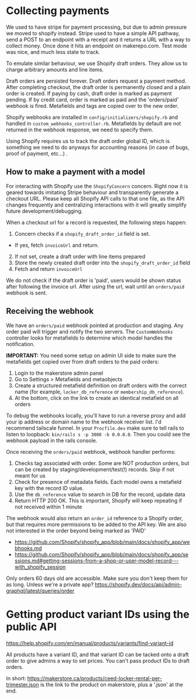 # Collecting payments

We used to have stripe for payment processing, but due to admin pressure we
moved to shopify instead. Stripe used to have a simple API pathway, send a POST
to an endpoint with a receipt and it returns a URL with a way to collect money.
Once done it hits an endpoint on makerepo.com. Test mode was nice, and much less
state to track.

To emulate similar behaviour, we use Shopify draft orders. They allow us to
charge arbitrary amounts and line items.

Draft orders are persisted forever. Draft orders request a payment method. After
completing checkout, the draft order is permanently closed and a plain order is
created. If paying by cash, draft order is marked as payment pending. If by
credit card, order is marked as paid and the 'orders/paid' webhook is fired.
Metafields and tags are copied over to the new order.

Shopify webhooks are installed in `config/initializers/shopify.rb` and handled
in `custom_webhooks_controller.rb`. Metafields by default are not returned in
the webhook response, we need to specify them.

Using Shopify requires us to track the draft order global ID, which is something
we need to do anyways for accounting reasons (in case of bugs, proof of payment,
etc...)
.

## How to make a payment with a model

For interacting with Shopify use the `ShopifyConcern` concern. Right now it is
geared towards imitating Stripe behaviour and transparently generate a checkout
URL. Please keep all Shopify API calls to that one file, as the API changes
frequently and centralizing interactions with it will greatly simplify future
development/debugging.

When a checkout url for a record is requested, the following steps happen:

1. Concern checks if a `shopify_draft_order_id` field is set.

- If yes, fetch `invoiceUrl` and return.

2. If not set, create a draft order with line items prepared
3. Store the newly created draft order into the `shopify_draft_order_id` field
4. Fetch and return `invoiceUrl`

We do not check if the draft order is 'paid', users would be shown status after
following the invoice url. After using the url, wait until an `orders/paid`
webhook is sent.

## Receiving the webhook

We have an `orders/paid` webhook pointed at production and staging. Any order
paid will trigger and notify the two servers. The `CustomWebhooks` controller
looks for metafields to determine which model handles the notification.

**IMPORTANT:** You need some setup on admin UI side to make sure the metafields
get copied over from draft orders to the paid orders:

1. Login to the makerstore admin panel
2. Go to Settings > Metafields and metaobjects
3. Create a structured metafield definition on draft orders with the correct
   name (for example, `locker_db_reference` or `membership_db_reference`).
4. At the bottom, click on the link to create an identical metafield on all
   orders

To debug the webhooks locally, you'll have to run a reverse proxy and add your
ip address or domain name to the webhook receiver list. I'd recommend tailscale
funnel. In your `Procfile.dev` make sure to tell rails to listen to loopback:
`bin/rails s -p 3000 -b 0.0.0.0`. Then you could see the webhook payload in the
rails console.

Once receiving the `orders/paid` webhook, webhook handler performs:

1. Checks tag associated with order. Some are NOT production orders, but can be
   created by staging/development/test(!) records. Skip if not meant for us
2. Check for presence of metadata fields. Each model owns a metafield key with
   the record ID value.
3. Use the `db_reference` value to search in DB for the record, update data
4. Return HTTP 200 OK. This is important, Shopify will keep repeating if not
   received within 1 minute

The webhook would also return an `order_id` reference to a Shopify order, but
that requires more permissions to be added to the API key. We are also not
interested in the order beyond being marked as 'PAID'

- https://github.com/Shopify/shopify_app/blob/main/docs/shopify_app/webhooks.md
- https://github.com/Shopify/shopify_app/blob/main/docs/shopify_app/sessions.md#getting-sessions-from-a-shop-or-user-model-record---with_shopify_session

Only orders 60 days old are accessible. Make sure you don't keep them for as
long. Unless we're a private app?
https://shopify.dev/docs/api/admin-graphql/latest/queries/order

# Getting product variant IDs using the public API

https://help.shopify.com/en/manual/products/variants/find-variant-id

All products have a variant ID, and that variant ID can be tacked onto a draft
order to give admins a way to set prices. You can't pass product IDs to draft
orders.

In short: https://makerstore.ca/products/ceed-locker-rental-per-trimester.json
is the link to the product on makerstore, plus a '.json' at the end.
